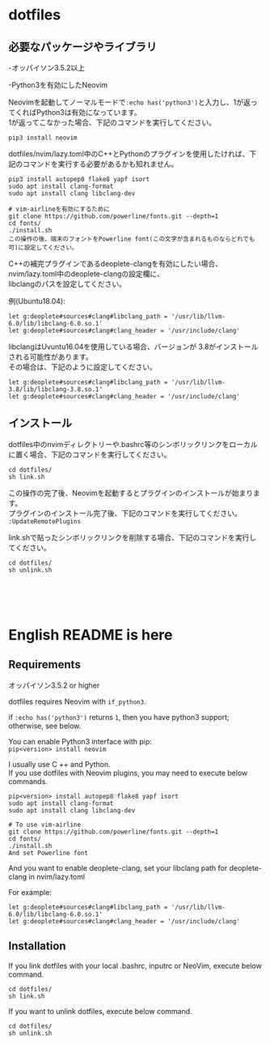 # dotfiles


## 必要なパッケージやライブラリ

-オッパイソン3.5.2以上  

-Python3を有効にしたNeovim  

Neovimを起動してノーマルモードで```:echo has('python3')```と入力し、1が返ってくればPython3は有効になっています。  
1が返ってこなかった場合、下記のコマンドを実行してください。  

```pip3 install neovim```

dotfiles/nvim/lazy.toml中のC++とPythonのプラグインを使用したければ、下記のコマンドを実行する必要があるかも知れません。  

```
pip3 install autopep8 flake8 yapf isort
sudo apt install clang-format
sudo apt install clang libclang-dev

# vim-airlineを有効にするために
git clone https://github.com/powerline/fonts.git --depth=1
cd fonts/
./install.sh
この操作の後、端末のフォントをPowerline font(この文字が含まれるものならどれでも可)に設定してください。
```

C++の補完プラグインであるdeoplete-clangを有効にしたい場合、nvim/lazy.toml中のdeoplete-clangの設定欄に、  
libclangのパスを設定してください。  

例(Ubuntu18.04):  
```
let g:deoplete#sources#clang#libclang_path = '/usr/lib/llvm-6.0/lib/libclang-6.0.so.1'
let g:deoplete#sources#clang#clang_header = '/usr/include/clang'
```
libclangはUvuntu16.04を使用している場合、バージョンが 3.8がインストールされる可能性があります。  
その場合は、下記のように設定してください。  
```
let g:deoplete#sources#clang#libclang_path = '/usr/lib/llvm-3.8/lib/libclang-3.8.so.1'
let g:deoplete#sources#clang#clang_header = '/usr/include/clang'
```

## インストール

dotfiles中のnvimディレクトリーや.bashrc等のシンボリックリンクをローカルに置く場合、下記のコマンドを実行してください。  
```shell
cd dotfiles/
sh link.sh
```
この操作の完了後、Neovimを起動するとプラグインのインストールが始まります。  
プラグインのインストール完了後、下記のコマンドを実行してください。  
```:UpdateRemotePlugins```

link.shで貼ったシンボリックリンクを削除する場合、下記のコマンドを実行してください。  
```shell
cd dotfiles/
sh unlink.sh
```

<br><br><br>
# English README is here


## Requirements

オッパイソン3.5.2 or higher  

dotfiles requires Neovim with ```if_python3```.  

if ```:echo has('python3')``` returns ```1```, then you have python3 support; otherwise, see below.  

You can enable Python3 interface with pip:  
```pip<version> install neovim```  

I usually use C ++ and Python.  
If you use dotfiles with Neovim plugins, you may need to execute below commands.  
```
pip<version> install autopep8 flake8 yapf isort
sudo apt install clang-format
sudo apt install clang libclang-dev

# To use vim-airline
git clone https://github.com/powerline/fonts.git --depth=1
cd fonts/
./install.sh
And set Powerline font
```

And you want to enable deoplete-clang, set your libclang path for deoplete-clang in nvim/lazy.toml

For example:  
```
let g:deoplete#sources#clang#libclang_path = '/usr/lib/llvm-6.0/lib/libclang-6.0.so.1'
let g:deoplete#sources#clang#clang_header = '/usr/include/clang'
```

## Installation

If you link dotfiles with your local .bashrc, inputrc or NeoVim, execute below command.  
```shell
cd dotfiles/
sh link.sh
```

If you want to unlink dotfiles, execute below command.  
```shell
cd dotfiles/
sh unlink.sh
```
